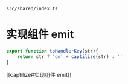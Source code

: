 `src/shared/index.ts`

# 实现组件 emit

```ts
export function toHandlerKey(str){
	return str ? 'on' + captilize(str) : ''
}
```

[[captilize#实现组件 emit]]
